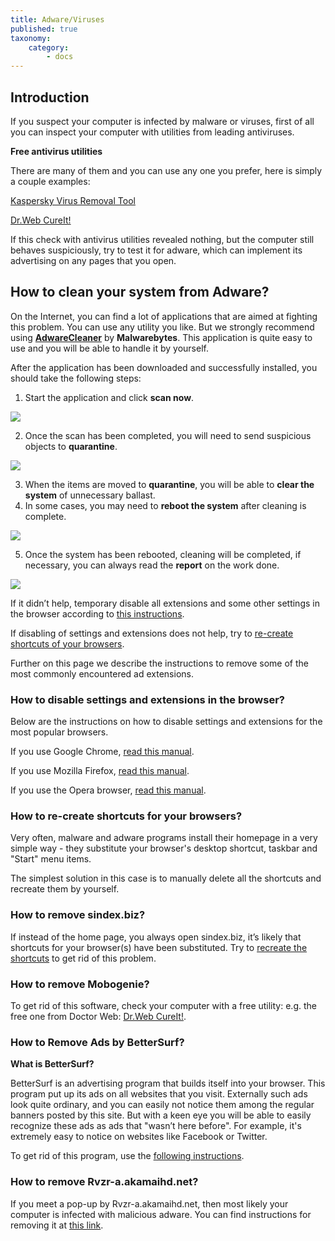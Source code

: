 ```yaml
---
title: Adware/Viruses
published: true
taxonomy:
    category:
        - docs
---
```

## Introduction

If you suspect your computer is infected by malware or viruses, first of all you can inspect your computer with utilities from leading antiviruses.

**Free antivirus utilities**

There are many of them and you can use any one you prefer, here is simply a couple examples:

[Kaspersky Virus Removal Tool](https://www.kaspersky.ru/downloads/thank-you/free-virus-removal-tool)

[Dr.Web CureIt! ](http://www.freedrweb.com/cureit/?lng=en)

If this check with antivirus utilities revealed nothing, but the computer still behaves suspiciously, try to test it for adware, which can implement its advertising on any pages that you open.

## How to clean your system from Adware?

On the Internet, you can find a lot of applications that are aimed at fighting this problem. You can use any utility you like. But we strongly recommend using **[AdwareCleaner](https://downloads.malwarebytes.com/file/adwcleaner)** by **Malwarebytes**. This application is quite easy to use and you will be able to handle it by yourself.

After the application has been downloaded and successfully installed, you should take the following steps:

1) Start the application and click **scan now**.

<img src="https://cdn.adguard.com/public/Adguard/kb/newscreenshots/En/Windows7.1/adware1.png" />

2) Once the scan has been completed, you will need to send suspicious objects to **quarantine**.

<img src="https://cdn.adguard.com/public/Adguard/kb/newscreenshots/En/Windows7.1/adware2.png" />

3) When the items are moved to **quarantine**, you will be able to **clear the system** of unnecessary ballast.
4) In some cases, you may need to **reboot the system** after cleaning is complete.

<img src="https://cdn.adguard.com/public/Adguard/kb/newscreenshots/En/Windows7.1/adware3.png" />

5) Once the system has been rebooted, cleaning will be completed, if necessary, you can always read the **report** on the work done.

<img src="https://cdn.adguard.com/public/Adguard/kb/newscreenshots/En/Windows7.1/adware4.png" />

If it didn’t help, temporary disable all extensions and some other settings in the browser according to [this instructions](#instruction). 

If disabling of settings and extensions does not help, try to [re-create shortcuts of your browsers](#shortcuts).

Further on this page we describe the instructions to remove some of the most commonly encountered ad extensions.

<a id="instruction"></a>
### How to disable settings and extensions in the browser? 

Below are the instructions on how to disable settings and extensions for the most popular browsers.

If you use Google Chrome, [read this manual](https://support.google.com/chrome/answer/187443?hl=en).

If you use Mozilla Firefox, [read this manual](https://support.mozilla.org/en-US/kb/disable-or-remove-add-ons).

If you use the Opera browser, [read this manual](http://help.opera.com/Windows/11.50/en/extensions.html).

<a id="shortcuts"></a>
### How to re-create shortcuts for your browsers?

Very often, malware and adware programs install their homepage in a very simple way - they substitute your browser's desktop shortcut, taskbar and "Start" menu items.

The simplest solution in this case is to manually delete all the shortcuts and recreate them by yourself.

### How to remove sindex.biz?

If instead of the home page, you always open sindex.biz, it’s likely that shortcuts for your browser(s) have been substituted. Try to [recreate the shortcuts](#shortcuts) to get rid of this problem.

### How to remove Mobogenie?

To get rid of this software, check your computer with a free utility: e.g. the free one from Doctor Web: [Dr.Web CureIt!](http://www.freedrweb.com/cureit/).

### How to Remove Ads by BetterSurf?

**What is BetterSurf?**

BetterSurf is an advertising program that builds itself into your browser. This program put up its ads on all websites that you visit. Externally such ads look quite ordinary, and you can easily not notice them among the regular banners posted by this site. But with a keen eye you will be able to easily recognize these ads as ads that "wasn’t here before". For example, it's extremely easy to notice on websites like Facebook or Twitter.

To get rid of this program, use the [following instructions](http://malwaretips.com/blogs/bettersurf-virus-removal/).

### How to remove Rvzr-a.akamaihd.net?

If you meet a pop-up by Rvzr-a.akamaihd.net, then most likely your computer is infected with malicious adware. You can find instructions for removing it at [this link](http://malwaretips.com/blogs/rvzr-a-akamaihd-net-virus/).
